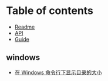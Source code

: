 # Table of contents

* [Readme](README.md)
* [API](api.md)
* [Guide](guide.md)

## windows

* [在 Windows 命令行下显示目录的大小](windows/zai-windows-ming-ling-hang-xia-xian-shi-mu-lu-de-da-xiao-1.md)

